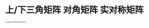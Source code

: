 # 上/下三角矩阵 对角矩阵 实对称矩阵

<img src="https://cvp.oss-cn-shanghai.aliyuncs.com/picgo/202403131446006.png" alt="image-20240313144643837" style="zoom: 33%;" />

